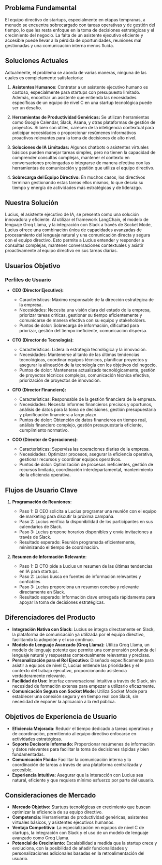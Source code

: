 ## Problema Fundamental
El equipo directivo de startups, especialmente en etapas tempranas, a menudo se encuentra sobrecargado con tareas operativas y de gestión del tiempo, lo que les resta enfoque en la toma de decisiones estratégicas y el crecimiento del negocio. La falta de un asistente ejecutivo eficiente y accesible puede llevar a la pérdida de oportunidades, reuniones mal gestionadas y una comunicación interna menos fluida.

## Soluciones Actuales
Actualmente, el problema se aborda de varias maneras, ninguna de las cuales es completamente satisfactoria:

1. **Asistentes Humanos:** Contratar a un asistente ejecutivo humano es costoso, especialmente para startups con presupuesto limitado. Además, encontrar un asistente que entienda las necesidades específicas de un equipo de nivel C en una startup tecnológica puede ser un desafío.

2. **Herramientas de Productividad Genéricas:** Se utilizan herramientas como Google Calendar, Slack, Asana, y otras plataformas de gestión de proyectos. Si bien son útiles, carecen de la inteligencia contextual para anticipar necesidades o proporcionar resúmenes informativos proactivos relevantes para la toma de decisiones de alto nivel.

3. **Soluciones de IA Limitadas:** Algunos chatbots o asistentes virtuales básicos pueden manejar tareas simples, pero no tienen la capacidad de comprender consultas complejas, mantener el contexto en conversaciones prolongadas o integrarse de manera efectiva con las herramientas de comunicación y gestión que utiliza el equipo directivo.

4. **Sobrecarga del Equipo Directivo:** En muchos casos, los directivos terminan gestionando estas tareas ellos mismos, lo que desvía su tiempo y energía de actividades más estratégicas y de liderazgo.

## Nuestra Solución
Lucius, el asistente ejecutivo de IA, se presenta como una solución innovadora y eficiente. Al utilizar el framework LangChain, el modelo de lenguaje Groq Llama, y la integración con Slack a través de Socket Mode, Lucius ofrece una combinación única de capacidades avanzadas de procesamiento del lenguaje natural y una comunicación directa y segura con el equipo directivo. Esto permite a Lucius entender y responder a consultas complejas, mantener conversaciones contextuales y asistir proactivamente al equipo directivo en sus tareas diarias.

## Usuarios Objetivo
### Perfiles de Usuario
- **CEO (Director Ejecutivo):**
  - Características: Máximo responsable de la dirección estratégica de la empresa.
  - Necesidades: Necesita una visión clara del estado de la empresa, priorizar tareas críticas, gestionar su tiempo eficientemente y comunicarse de manera efectiva con su equipo y stakeholders.
  - Puntos de dolor: Sobrecarga de información, dificultad para priorizar, gestión del tiempo ineficiente, comunicación dispersa.

- **CTO (Director de Tecnología):**
  - Características: Lidera la estrategia tecnológica y la innovación.
  - Necesidades: Mantenerse al tanto de las últimas tendencias tecnológicas, coordinar equipos técnicos, planificar proyectos y asegurar la alineación de la tecnología con los objetivos del negocio.
  - Puntos de dolor: Mantenerse actualizado tecnológicamente, gestión de proyectos técnicos complejos, comunicación técnica efectiva, priorización de proyectos de innovación.

- **CFO (Director Financiero):**
  - Características: Responsable de la gestión financiera de la empresa.
  - Necesidades: Necesita informes financieros precisos y oportunos, análisis de datos para la toma de decisiones, gestión presupuestaria y planificación financiera a largo plazo.
  - Puntos de dolor: Obtención de datos financieros en tiempo real, análisis financiero complejo, gestión presupuestaria eficiente, cumplimiento normativo.

- **COO (Director de Operaciones):**
  - Características: Supervisa las operaciones diarias de la empresa.
  - Necesidades: Optimizar procesos, asegurar la eficiencia operativa, gestionar recursos y coordinar equipos operativos.
  - Puntos de dolor: Optimización de procesos ineficientes, gestión de recursos limitada, coordinación interdepartamental, mantenimiento de la eficiencia operativa.

## Flujos de Usuario Clave
1. **Programación de Reuniones:**
   - Paso 1: El CEO solicita a Lucius programar una reunión con el equipo de marketing para discutir la próxima campaña.
   - Paso 2: Lucius verifica la disponibilidad de los participantes en sus calendarios de Slack.
   - Paso 3: Lucius propone horarios disponibles y envía invitaciones a través de Slack.
   - Resultado esperado: Reunión programada eficientemente, minimizando el tiempo de coordinación.

2. **Resumen de Información Relevante:**
   - Paso 1: El CTO pide a Lucius un resumen de las últimas tendencias en IA para startups.
   - Paso 2: Lucius busca en fuentes de información relevantes y confiables.
   - Paso 3: Lucius proporciona un resumen conciso y relevante directamente en Slack.
   - Resultado esperado: Información clave entregada rápidamente para apoyar la toma de decisiones estratégicas.

## Diferenciadores del Producto
- **Integración Nativa con Slack:** Lucius se integra directamente en Slack, la plataforma de comunicación ya utilizada por el equipo directivo, facilitando la adopción y el uso continuo.
- **Modelo de Lenguaje Avanzado (Groq Llama):** Utiliza Groq Llama, un modelo de lenguaje potente que permite una comprensión profunda del lenguaje natural y respuestas contextualmente relevantes y precisas.
- **Personalización para el Rol Ejecutivo:** Diseñado específicamente para asistir a equipos de nivel C, Lucius entiende las prioridades y el contexto del trabajo ejecutivo, proporcionando asistencia verdaderamente relevante.
- **Facilidad de Uso:** Interfaz conversacional intuitiva a través de Slack, sin necesidad de formación extensa para empezar a utilizarlo eficazmente.
- **Comunicación Segura con Socket Mode:** Utiliza Socket Mode para establecer una conexión segura y en tiempo real con Slack, sin necesidad de exponer la aplicación a la red pública.

## Objetivos de Experiencia de Usuario
- **Eficiencia Mejorada:** Reducir el tiempo dedicado a tareas operativas y de coordinación, permitiendo al equipo directivo enfocarse en actividades estratégicas.
- **Soporte Decisorio Informado:** Proporcionar resúmenes de información y datos relevantes para facilitar la toma de decisiones rápidas y bien fundamentadas.
- **Comunicación Fluida:** Facilitar la comunicación interna y la coordinación de tareas a través de una plataforma centralizada y accesible.
- **Experiencia Intuitiva:** Asegurar que la interacción con Lucius sea natural, eficiente y que requiera mínimo esfuerzo por parte del usuario.

## Consideraciones de Mercado
- **Mercado Objetivo:** Startups tecnológicas en crecimiento que buscan optimizar la eficiencia de su equipo directivo.
- **Competencia:** Herramientas de productividad genéricas, asistentes virtuales básicos, y asistentes ejecutivos humanos.
- **Ventaja Competitiva:** La especialización en equipos de nivel C de startups, la integración con Slack y el uso de un modelo de lenguaje avanzado como Groq Llama.
- **Potencial de Crecimiento:** Escalabilidad a medida que la startup crece y evoluciona, con la posibilidad de añadir funcionalidades y personalizaciones adicionales basadas en la retroalimentación del usuario.
